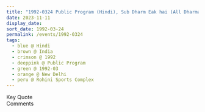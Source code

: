 ```yaml
---
title: "1992-0324 Public Program (Hindi), Sub Dharm Eak hai (All Dharmas Are One), Rohini Sports Complex, Pitam Pura, New Delhi, India"
date: 2023-11-11
display_date: 
sort_date: 1992-03-24
permalink: /events/1992-0324
tags:
  - blue @ Hindi
  - brown @ India
  - crimson @ 1992
  - deeppink @ Public Program
  - green @ 1992-03
  - orange @ New Delhi
  - peru @ Rohini Sports Complex
---
```


<wave-list>
  <list-title color="green" width="75">Key Quote</list-title>
  <list-item color="BlanchedAlmond"  width="200"></list-item>
  <list-item color="Lavender"></list-item>
  <list-item color="BlanchedAlmond"></list-item>
</wave-list>

<br>

<wave-list>
  <list-title color="green" width="75">Comments</list-title>
  <list-item color="BlanchedAlmond"  width="200"></list-item>
  <list-item color="Lavender"></list-item>
  <list-item color="BlanchedAlmond"></list-item>
</wave-list>